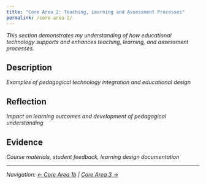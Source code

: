 ```yaml
---
title: "Core Area 2: Teaching, Learning and Assessment Processes"
permalink: /core-area-2/
---
```


*This section demonstrates my understanding of how educational technology supports and enhances teaching, learning, and assessment processes.*

## Description

*Examples of pedagogical technology integration and educational design*

## Reflection

*Impact on learning outcomes and development of pedagogical understanding*

## Evidence

*Course materials, student feedback, learning design documentation*

---

*Navigation: [← Core Area 1b](/core-area-1b/) | [Core Area 3 →](/core-area-3/)*